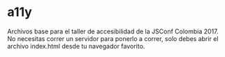 # a11y

Archivos base para el taller de accesibilidad de la JSConf Colombia 2017. No necesitas correr un servidor para ponerlo a correr, solo debes abrir el archivo index.html desde tu navegador favorito.